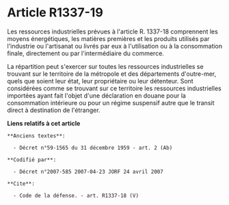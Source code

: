 # Article R1337-19

Les ressources industrielles prévues à l'article R. 1337-18 comprennent les moyens énergétiques, les matières premières et
les produits utilisés par l'industrie ou l'artisanat ou livrés par eux à l'utilisation ou à la consommation finale,
directement ou par l'intermédiaire du commerce. 

La répartition peut s'exercer sur toutes les ressources industrielles se trouvant sur le territoire de la métropole et des
départements d'outre-mer, quels que soient leur état, leur propriétaire ou leur détenteur. Sont considérées comme se trouvant
sur ce territoire les ressources industrielles importées ayant fait l'objet d'une déclaration en douane pour la consommation
intérieure ou pour un régime suspensif autre que le transit direct à destination de l'étranger.

**Liens relatifs à cet article**

	**Anciens textes**:

	  - Décret n°59-1565 du 31 décembre 1959 - art. 2 (Ab)

	**Codifié par**:

	  - Décret n°2007-585 2007-04-23 JORF 24 avril 2007

	**Cite**:

	  - Code de la défense. - art. R1337-18 (V)
